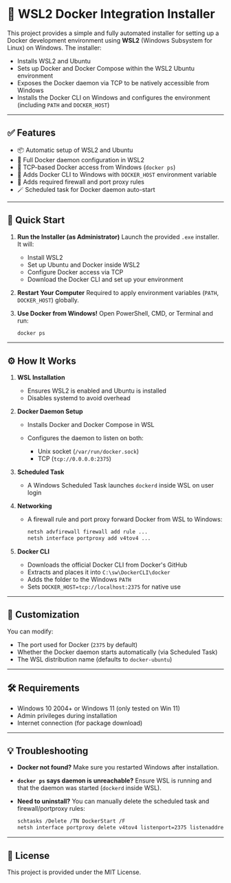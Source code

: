 ﻿# 🐳 WSL2 Docker Integration Installer

This project provides a simple and fully automated installer for setting up a Docker development environment using **WSL2** (Windows Subsystem for Linux) on Windows. The installer:

* Installs WSL2 and Ubuntu
* Sets up Docker and Docker Compose within the WSL2 Ubuntu environment
* Exposes the Docker daemon via TCP to be natively accessible from Windows
* Installs the Docker CLI on Windows and configures the environment (including `PATH` and `DOCKER_HOST`)

---

## ✅ Features

* 📦 Automatic setup of WSL2 and Ubuntu
* 🐳 Full Docker daemon configuration in WSL2
* 🔁 TCP-based Docker access from Windows (`docker ps`)
* 🔧 Adds Docker CLI to Windows with `DOCKER_HOST` environment variable
* 🔐 Adds required firewall and port proxy rules
* 🪄 Scheduled task for Docker daemon auto-start

---

## 🚀 Quick Start

1. **Run the Installer (as Administrator)**
   Launch the provided `.exe` installer. It will:

   * Install WSL2
   * Set up Ubuntu and Docker inside WSL2
   * Configure Docker access via TCP
   * Download the Docker CLI and set up your environment

2. **Restart Your Computer**
   Required to apply environment variables (`PATH`, `DOCKER_HOST`) globally.

3. **Use Docker from Windows!**
   Open PowerShell, CMD, or Terminal and run:

   ```bash
   docker ps
   ```

---

## ⚙️ How It Works

1. **WSL Installation**

   * Ensures WSL2 is enabled and Ubuntu is installed
   * Disables systemd to avoid overhead

2. **Docker Daemon Setup**

   * Installs Docker and Docker Compose in WSL
   * Configures the daemon to listen on both:

     * Unix socket (`/var/run/docker.sock`)
     * TCP (`tcp://0.0.0.0:2375`)

3. **Scheduled Task**

   * A Windows Scheduled Task launches `dockerd` inside WSL on user login

4. **Networking**

   * A firewall rule and port proxy forward Docker from WSL to Windows:

     ```bash
     netsh advfirewall firewall add rule ...
     netsh interface portproxy add v4tov4 ...
     ```

5. **Docker CLI**

   * Downloads the official Docker CLI from Docker's GitHub
   * Extracts and places it into `C:\sw\DockerCLI\docker`
   * Adds the folder to the Windows `PATH`
   * Sets `DOCKER_HOST=tcp://localhost:2375` for native use

---

## 🔧 Customization

You can modify:

* The port used for Docker (`2375` by default)
* Whether the Docker daemon starts automatically (via Scheduled Task)
* The WSL distribution name (defaults to `docker-ubuntu`)

---

## 🛠 Requirements

* Windows 10 2004+ or Windows 11 (only tested on Win 11)
* Admin privileges during installation
* Internet connection (for package download)

---

## 💡 Troubleshooting

* **Docker not found?**
  Make sure you restarted Windows after installation.

* **`docker ps` says daemon is unreachable?**
  Ensure WSL is running and that the daemon was started (`dockerd` inside WSL).

* **Need to uninstall?**
  You can manually delete the scheduled task and firewall/portproxy rules:

  ```bash
  schtasks /Delete /TN DockerStart /F
  netsh interface portproxy delete v4tov4 listenport=2375 listenaddress=0.0.0.0
  ```

---

## 📜 License

This project is provided under the MIT License.
